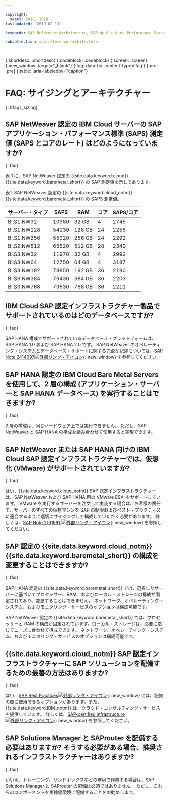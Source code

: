 ```yaml
---

copyright:
  years: 2018, 2019
lastupdated: "2019-02-13"

keywords: SAP Reference Architecture, SAP Application Performance Standard, SAPS, application servers, database, SAProuter

subcollection: sap-reference-architecture

---
```


{:shortdesc: .shortdesc}
{:codeblock: .codeblock}
{:screen: .screen}
{:new_window: target="_blank"}
{:faq: data-hd-content-type='faq'}
{:pre: .pre}
{:table: .aria-labeledby="caption"}

# FAQ: サイジングとアーキテクチャー
{: #faqs_sizing}

## SAP NetWeaver 認定の IBM Cloud サーバーの SAP アプリケーション・パフォーマンス標準 (SAPS) 測定値 (SAPS とコアのレート) はどのようになっていますか?
{: faq}

表 1 に、SAP NetWeaver 認定の {{site.data.keyword.cloud}} {{site.data.keyword.baremetal_short}} の SAP 測定値を示してあります。

表1. SAP NetWeaver 認定の {{site.data.keyword.cloud_notm}} {{site.data.keyword.baremetal_short}} の SAPS 測定値。

| **サーバー・タイプ** | **SAPS** | **RAM** | **コア** |**SAPS/コア** |
| --- | --- | --- | --- | --- |
| BI.S1.NW32 | 10980 | 32 GB | 4 | 2745 |
| BI.S1.NW128 | 54130 | 128 GB | 24 | 2255 |
| BI.S1.NW256 | 55020 | 256 GB | 24 | 2292 |
| BI.S2.NW512 | 65520 | 512 GB | 28 | 2340 |
| BI.S3.NW32 | 11970 | 32 GB | 4 | 2992 |
| BI.S3.NW64 | 12750 | 64 GB | 4 | 3187 |
| BI.S3.NW192 | 78850 | 192 GB | 36 | 2190 |
| BI.S3.NW384 | 79430 | 384 GB | 36 | 2203 |
| BI.S3.NW768 | 79630 | 768 GB | 36 | 2211 |

## IBM Cloud SAP 認定インフラストラクチャー製品でサポートされているのはどのデータベースですか?
{: faq}

SAP HANA 構成でサポートされているデータベース・プラットフォームは、SAP HANA 1.0 および SAP HANA 2.0 です。 SAP NetWeaver のオペレーティング・システムとデータベース・サポートに関する完全な記述については、[SAP Note 2414097![外部リンク・アイコン](../../icons/launch-glyph.svg "外部リンク・アイコン")](https://launchpad.support.sap.com/#/notes/2414097){: new_window} を参照してください。

## SAP HANA 認定の IBM Cloud Bare Metal Servers を使用して、2 層の構成 (アプリケーション・サーバーと SAP HANA データベース) を実行することはできますか?
{: faq}

2 層の構成は、同じハードウェア上では実行できません。 ただし、SAP NetWeaver と SAP HANA の構成を組み合わせて使用すると実現できます。

## SAP NetWeaver または SAP HANA 向けの IBM Cloud SAP 認定インフラストラクチャーでは、仮想化 (VMware) がサポートされていますか?
{: faq}

はい、{{site.data.keyword.cloud_notm}} SAP 認定インフラストラクチャーは、SAP NetWeaver および SAP HANA 用の VMware ESXi をサポートしています。 VMware を実行するサーバーを注文して実装する場合は、お客様の責任で、サーバーのすべての仮想マシンを SAP の制限およびベスト・プラクティスに適合するように適切にサイジングして構成していただく必要があります。 詳しくは、[SAP Note 2161991 ![外部リンク・アイコン](../../icons/launch-glyph.svg "外部リンク・アイコン")](https://launchpad.support.sap.com/#/notes/2161991){: new_window} を参照してください。

## SAP 認定の {{site.data.keyword.cloud_notm}} {{site.data.keyword.baremetal_short}} の構成を変更することはできますか?
{: faq}

SAP HANA 認定の {{site.data.keyword.baremetal_short}} では、選択したサーバーに基づいてプロセッサー、RAM、およびローカル・ストレージの構成が固定されており、変更することはできません。 ネットワーク、オペレーティング・システム、およびモニタリング・サービスのオプションは構成可能です。

SAP NetWeaver 認定の {{site.data.keyword.baremetal_short}} では、プロセッサーと RAM の構成が固定されています。ローカル・ストレージは、必要に応じてニーズに合わせて構成できます。 ネットワーク、オペレーティング・システム、およびモニタリング・サービスのオプションは構成可能です。

## {{site.data.keyword.cloud_notm}} SAP 認定インフラストラクチャーに SAP ソリューションを配備するための最善の方法はありますか?
{: faq}

はい、[SAP Best Practices![外部リンク・アイコン](../../icons/launch-glyph.svg "外部リンク・アイコン")](https://help.sap.com/viewer/p/SAP_Best_Practices){: new_window} には、配備の際に使用できるオプションがあります。また、{{site.data.keyword.IBM_notm}} は、クラウド・コンサルティング・サービスを提供しています。 詳しくは、[SAP-certified infrastructure ![外部リンク・アイコン](../../icons/launch-glyph.svg "外部リンク・アイコン")](https://www.ibm.com/cloud/sap/certified-infrastructure){: new_window} を参照してください。

## SAP Solutions Manager と SAProuter を配備する必要はありますか? そうする必要がある場合、推奨されるインフラストラクチャーはありますか?
{: faq}

いいえ、トレーニング、サンドボックスなどの環境で作業する場合は、SAP Solutions Manager と SAProuter の配備は必須ではありません。 ただし、これらのコンポーネントを実稼働環境に配備することをお勧めします。
